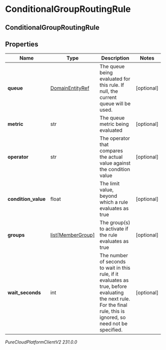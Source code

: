# ConditionalGroupRoutingRule

## ConditionalGroupRoutingRule

## Properties

|Name | Type | Description | Notes|
|------------ | ------------- | ------------- | -------------|
| **queue** | [DomainEntityRef](DomainEntityRef) | The queue being evaluated for this rule.  If null, the current queue will be used. | [optional] |
| **metric** | str | The queue metric being evaluated | [optional] |
| **operator** | str | The operator that compares the actual value against the condition value | [optional] |
| **condition_value** | float | The limit value, beyond which a rule evaluates as true | [optional] |
| **groups** | [list[MemberGroup]](MemberGroup) | The group(s) to activate if the rule evaluates as true | [optional] |
| **wait_seconds** | int | The number of seconds to wait in this rule, if it evaluates as true, before evaluating the next rule.  For the final rule, this is ignored, so need not be specified. | [optional] |



_PureCloudPlatformClientV2 231.0.0_
